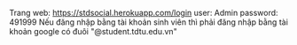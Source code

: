 Trang web: https://stdsocial.herokuapp.com/login
user: Admin
password: 491999
Nếu đăng nhập bằng tài khoản sinh viên thì phải đăng nhập bằng tài khoản google có đuôi "@student.tdtu.edu.vn"
